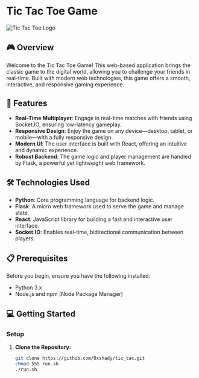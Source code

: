 # Tic Tac Toe Game

![Tic Tac Toe Logo](path/to/logo-image.png)

## 🎮 Overview

Welcome to the Tic Tac Toe Game! This web-based application brings the classic game to the digital world, allowing you to challenge your friends in real-time. Built with modern web technologies, this game offers a smooth, interactive, and responsive gaming experience.

## 🚀 Features

- **Real-Time Multiplayer**: Engage in real-time matches with friends using Socket.IO, ensuring low-latency gameplay.
- **Responsive Design**: Enjoy the game on any device—desktop, tablet, or mobile—with a fully responsive design.
- **Modern UI**: The user interface is built with React, offering an intuitive and dynamic experience.
- **Robust Backend**: The game logic and player management are handled by Flask, a powerful yet lightweight web framework.

## 🛠️ Technologies Used

- **Python**: Core programming language for backend logic.
- **Flask**: A micro web framework used to serve the game and manage state.
- **React**: JavaScript library for building a fast and interactive user interface.
- **Socket.IO**: Enables real-time, bidirectional communication between players.

## 📋 Prerequisites

Before you begin, ensure you have the following installed:

- Python 3.x
- Node.js and npm (Node Package Manager)

## 💻 Getting Started

### Setup

1. **Clone the Repository:**
   ```bash
   git clone https://github.com/Oxshady/tic_tac.git
   chmod 555 run.sh
   ./run.sh
